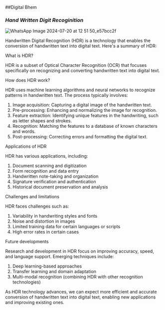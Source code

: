 ##Digital Bhem
###  *Hand Written Digit Recoginition*

![WhatsApp Image 2024-07-20 at 12 51 50_e57bcc2f](https://github.com/user-attachments/assets/e1c3e062-e24e-46a0-b3f2-9e7bac9e1527)

Handwritten Digital Recognition (HDR) is a technology that enables the conversion of handwritten text into digital text. Here's a summary of HDR:

What is HDR?

HDR is a subset of Optical Character Recognition (OCR) that focuses specifically on recognizing and converting handwritten text into digital text.

How does HDR work?

HDR uses machine learning algorithms and neural networks to recognize patterns in handwritten text. The process typically involves:

1. Image acquisition: Capturing a digital image of the handwritten text.
2. Pre-processing: Enhancing and normalizing the image for recognition.
3. Feature extraction: Identifying unique features in the handwriting, such as letter shapes and strokes.
4. Recognition: Matching the features to a database of known characters and words.
5. Post-processing: Correcting errors and formatting the digital text.

Applications of HDR

HDR has various applications, including:

1. Document scanning and digitization
2. Form recognition and data entry
3. Handwritten note-taking and organization
4. Signature verification and authentication
5. Historical document preservation and analysis

Challenges and limitations

HDR faces challenges such as:

1. Variability in handwriting styles and fonts
2. Noise and distortion in images
3. Limited training data for certain languages or scripts
4. High error rates in certain cases

Future developments

Research and development in HDR focus on improving accuracy, speed, and language support. Emerging techniques include:

1. Deep learning-based approaches
2. Transfer learning and domain adaptation
3. Multi-modal recognition (combining HDR with other recognition technologies)

As HDR technology advances, we can expect more efficient and accurate conversion of handwritten text into digital text, enabling new applications and improving existing ones.

